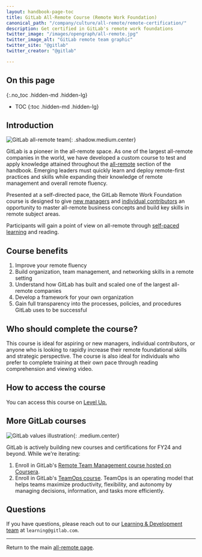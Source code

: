 ```yaml
---
layout: handbook-page-toc
title: GitLab All-Remote Course (Remote Work Foundation)
canonical_path: "/company/culture/all-remote/remote-certification/"
description: Get certified in GitLab's remote work foundations
twitter_image: "/images/opengraph/all-remote.jpg"
twitter_image_alt: "GitLab remote team graphic"
twitter_site: "@gitlab"
twitter_creator: "@gitlab"

---
```


## On this page
{:.no_toc .hidden-md .hidden-lg}

- TOC
{:toc .hidden-md .hidden-lg}

## Introduction 

![GitLab all-remote team](/images/all-remote/GitLab-All-Remote-Zoom-Team-Tanuki.jpg){: .shadow.medium.center}

GitLab is a pioneer in the all-remote space. As one of the largest all-remote companies in the world, we have developed a custom course to test and apply knowledge attained throughout the [all-remote](/company/culture/all-remote/) section of the handbook. Emerging leaders must quickly learn and deploy remote-first practices and skills while expanding their knowledge of remote management and overall remote fluency. 

Presented at a self-directed pace, the GitLab Remote Work Foundation course is designed to give [new managers](/company/culture/all-remote/being-a-great-remote-manager/) and [individual contributors](/company/culture/all-remote/getting-started/) an opportunity to master all-remote business concepts and build key skills in remote subject areas. 

Participants will gain a point of view on all-remote through [self-paced learning](/company/culture/all-remote/self-service/) and reading. 

## Course benefits

1. Improve your remote fluency
1. Build organization, team management, and networking skills in a remote setting
1. Understand how GitLab has built and scaled one of the largest all-remote companies
1. Develop a framework for your own organization
1. Gain full transparency into the processes, policies, and procedures GitLab uses to be successful

## Who should complete the course?

This course is ideal for aspiring or new managers, individual contributors, or anyone who is looking to rapidly increase their remote foundational skills and strategic perspective. The course is also ideal for individuals who prefer to complete training at their own pace through reading comprehension and viewing video. 

## How to access the course

You can access this course on [Level Up.](https://levelup.gitlab.com/courses/remote-foundations)

## More GitLab courses

![GitLab values illustration](/images/all-remote/gitlab-values-tanukis.jpg){: .medium.center}

GitLab is actively building new courses and certifications for FY24 and beyond. While we're iterating:
1. Enroll in GitLab's [Remote Team Management course hosted on Coursera](https://www.coursera.org/learn/remote-team-management). 
1. Enroll in GitLab's [TeamOps course](https://levelup.gitlab.com/learn/course/teamops). TeamOps is an operating model that helps teams maximize productivity, flexibility, and autonomy by managing decisions, information, and tasks more efficiently.

## Questions

If you have questions, please reach out to our [Learning & Development team](/handbook/people-group/learning-and-development/) at `learning@gitlab.com`.

----

Return to the main [all-remote page](/company/culture/all-remote/).

